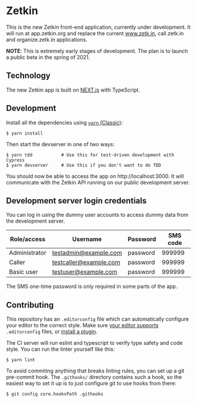 # Zetkin
This is the new Zetkin front-end application, currently under development. It
will run at app.zetkin.org and replace the current www.zetk.in, call.zetk.in and
organize.zetk.in applications.

__NOTE__: This is extremely early stages of development. The plan is to launch a
public beta in the spring of 2021.

## Technology
The new Zetkin app is built on [NEXT.js](https://nextjs.org) with TypeScript.

## Development
Install all the dependencies using [`yarn` (Classic)](https://classic.yarnpkg.com):

```
$ yarn install
```

Then start the devserver in one of two ways:

```
$ yarn tdd           # Use this for test-driven development with Cypress
$ yarn devserver     # Use this if you don't want to do TDD
```

You should now be able to access the app on http://localhost:3000. It will
communicate with the Zetkin API running on our public development server.

## Development server login credentials
You can log in using the dummy user accounts to access dummy data from the
development server.

Role/access    | Username                | Password  | SMS code
---------------|-------------------------|-----------|--------------
Administrator  | testadmin@example.com   | password  | 999999
Caller         | testcaller@example.com  | password  | 999999
Basic user     | testuser@example.com    | password  | 999999

The SMS one-time password is only required in some parts of the app.

## Contributing
This repository has an `.editorconfig` file which can automatically configure
your editor to the correct style. Make sure [your editor supports](https://editorconfig.org/#pre-installed)
`.editorconfig` files, or [install a plugin](https://editorconfig.org/#download).

The CI server will run eslint and typescript to verify type safety and code
style. You can run the linter yourself like this:

```
$ yarn lint
```

To avoid commiting anything that breaks linting rules, you can set up a git
pre-commit hook. The `.githooks/` directory contains such a hook, so the easiest
way to set it up is to just configure git to use hooks from there:

```
$ git config core.hooksPath .githooks
```
